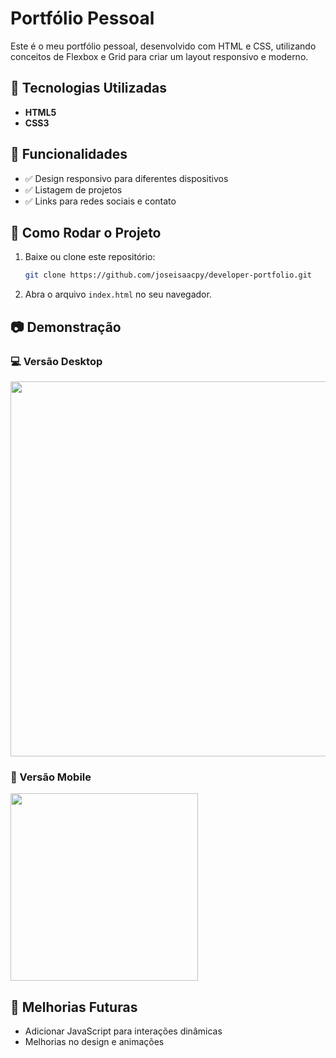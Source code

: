 # Portfólio Pessoal

Este é o meu portfólio pessoal, desenvolvido com HTML e CSS, utilizando conceitos de Flexbox e Grid para criar um layout responsivo e moderno.

## 📌 Tecnologias Utilizadas

- **HTML5**
- **CSS3**

## 🚀 Funcionalidades

- ✅ Design responsivo para diferentes dispositivos
- ✅ Listagem de projetos
- ✅ Links para redes sociais e contato

## 📂 Como Rodar o Projeto

1. Baixe ou clone este repositório:
   ```bash
   git clone https://github.com/joseisaacpy/developer-portfolio.git
   ```
2. Abra o arquivo `index.html` no seu navegador.

## 📷 Demonstração

### 💻 Versão Desktop
<img src="./img/prints/desktop-portfolio.webp" width="600px">

### 📱 Versão Mobile
<img src="./img/prints/mobile-portfolio.webp" width="300px">

## 📌 Melhorias Futuras

- Adicionar JavaScript para interações dinâmicas
- Melhorias no design e animações
